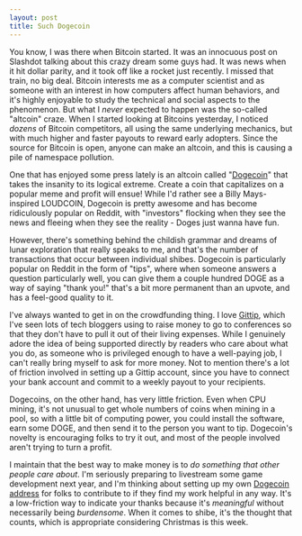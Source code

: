 ```yaml
---
layout: post
title: Such Dogecoin
---
```

You know, I was there when Bitcoin started. It was an innocuous post on Slashdot talking about this crazy dream some guys had. It was news when it hit dollar parity, and it took off like a rocket just recently. I missed that train, no big deal. Bitcoin interests me as a computer scientist and as someone with an interest in how computers affect human behaviors, and it's highly enjoyable to study the technical and social aspects to the phenomenon. But what I *never* expected to happen was the so-called "altcoin" craze. When I started looking at Bitcoins yesterday, I noticed *dozens* of Bitcoin competitors, all using the same underlying mechanics, but with much higher and faster payouts to reward early adopters. Since the source for Bitcoin is open, anyone can make an altcoin, and this is causing a pile of namespace pollution.

One that has enjoyed some press lately is an altcoin called "[Dogecoin](http://www.businessinsider.com/what-is-dogecoin-2013-12)" that takes the insanity to its logical extreme. Create a coin that capitalizes on a popular meme and profit will ensue! While I'd rather see a Billy Mays-inspired LOUDCOIN, Dogecoin is pretty awesome and has become ridiculously popular on Reddit, with "investors" flocking when they see the news and fleeing when they see the reality - Doges just wanna have fun.

However, there's something behind the childish grammar and dreams of lunar exploration that really speaks to me, and that's the number of transactions that occur between individual shibes. Dogecoin is particularly popular on Reddit in the form of "tips", where when someone answers a question particularly well, you can give them a couple hundred DOGE as a way of saying "thank you!" that's a bit more permanent than an upvote, and has a feel-good quality to it.

I've always wanted to get in on the crowdfunding thing. I love [Gittip](http://gittip.com), which I've seen lots of tech bloggers using to raise money to go to conferences so that they don't have to pull it out of their living expenses. While I genuinely adore the idea of being supported directly by readers who care about what you do, as someone who is privileged enough to have a well-paying job, I can't really bring myself to ask for more money. Not to mention there's a lot of friction involved in setting up a Gittip account, since you have to connect your bank account and commit to a weekly payout to your recipients.

Dogecoins, on the other hand, has very little friction. Even when CPU mining, it's not unusual to get whole numbers of coins when mining in a pool, so with a little bit of computing power, you could install the software, earn some DOGE, and then send it to the person you want to tip. Dogecoin's novelty is encouraging folks to try it out, and most of the people involved aren't trying to turn a profit.

I maintain that the best way to make money is to *do something that other people care about*. I'm seriously preparing to livestream some game development next year, and I'm thinking about setting up my own [Dogecoin address](http://isharacomix.org/doge) for folks to contribute to if they find my work helpful in any way. It's a low-friction way to indicate your thanks because it's *meaningful* without necessarily being *burdensome*. When it comes to shibe, it's the thought that counts, which is appropriate considering Christmas is this week.

